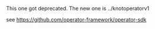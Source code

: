 
This one got deprecated. The new one is ../knotoperatorv1

see https://github.com/operator-framework/operator-sdk

